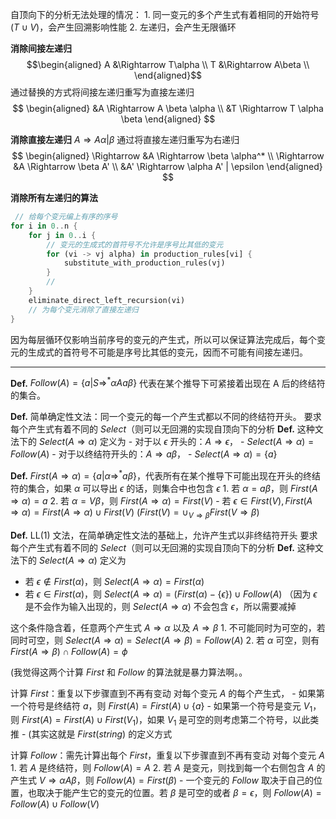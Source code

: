  自顶向下的分析无法处理的情况：
    1. 同一变元的多个产生式有着相同的开始符号($T \cup V$)，会产生回溯影响性能
        2. 左递归，会产生无限循环

**消除间接左递归**
$$\begin{aligned}
A &\Rightarrow T\alpha \\ 
T &\Rightarrow A\beta \\
\end{aligned}$$
通过替换的方式将间接左递归重写为直接左递归
$$
\begin{aligned}
&A \Rightarrow A \beta \alpha \\
&T \Rightarrow T \alpha \beta
\end{aligned}
$$

**消除直接左递归** $A \Rightarrow A\alpha | \beta$
通过将直接左递归重写为右递归
$$
\begin{aligned}
\Rightarrow &A \Rightarrow \beta \alpha^* \\
\Rightarrow &A \Rightarrow \beta A' \\
&A' \Rightarrow \alpha A' | \epsilon
\end{aligned}
$$

**消除所有左递归的算法**
```rust
 // 给每个变元编上有序的序号
for i in 0..n {
    for j in 0..i {
        // 变元的生成式的首符号不允许是序号比其低的变元
        for (vi -> vj alpha) in production_rules[vi] {
            substitute_with_production_rules(vj)
        }
        // 
    }
    eliminate_direct_left_recursion(vi)
    // 为每个变元消除了直接左递归
}
```
因为每层循环仅影响当前序号的变元的产生式，所以可以保证算法完成后，每个变元的生成式的首符号不可能是序号比其低的变元，因而不可能有间接左递归。

---

**Def.** $Follow(A) = \{a | S \Rightarrow^* \alpha A a \beta \}$ 
    代表在某个推导下可紧接着出现在 A 后的终结符的集合。

**Def.** 简单确定性文法：同一个变元的每一个产生式都以不同的终结符开头。
    要求每个产生式有着不同的 $Select$（则可以无回溯的实现自顶向下的分析
**Def.** 这种文法下的 $Select(A \Rightarrow \alpha)$ 定义为
    - 对于以 $\epsilon$ 开头的：$A \Rightarrow \epsilon$，
        -  $Select(A \Rightarrow \alpha) = Follow(A)$
    - 对于以终结符开头的：$A \Rightarrow a\beta$，
        -  $Select(A \Rightarrow \alpha) = \{a\}$

**Def.** $First(A\Rightarrow\alpha) = \{a | \alpha \Rightarrow^* a\beta \}$，代表所有在某个推导下可能出现在开头的终结符的集合，如果 $\alpha$ 可以导出 $\epsilon$ 的话，则集合中也包含 $\epsilon$
    1. 若 $\alpha = a\beta$，则 $First(A\Rightarrow\alpha) = {a}$
    2. 若 $\alpha = V\beta$，则 $First(A\Rightarrow\alpha) = First(V)$
        - 若 $\epsilon \in First(V), First(A\Rightarrow\alpha) = First(A\Rightarrow\alpha) \cup First(V)$
($First(V) = \cup_{V \Rightarrow \beta} First(V \Rightarrow \beta)$

**Def.** LL(1) 文法，在简单确定性文法的基础上，允许产生式以非终结符开头
    要求每个产生式有着不同的 $Select$（则可以无回溯的实现自顶向下的分析
**Def.** 这种文法下的 $Select(A \Rightarrow \alpha)$ 定义为
   - 若 $\epsilon \notin First(\alpha)$，则 $Select(A \Rightarrow \alpha) = First(\alpha)$
   - 若 $\epsilon \in First(\alpha)$，则 $Select(A \Rightarrow \alpha) = (First(\alpha) - \{\epsilon\}) \cup Follow(A)$
        （因为 $\epsilon$ 是不会作为输入出现的，则 $Select(A \Rightarrow \alpha)$ 不会包含 $\epsilon$，所以需要减掉

这个条件隐含着，任意两个产生式 $A \Rightarrow \alpha$ 以及 $A \Rightarrow \beta$
    1. 不可能同时为可空的，若同时可空，则 $Select(A \Rightarrow \alpha) = Select(A \Rightarrow \beta) = Follow(A)$
        2. 若 $\alpha$ 可空，则有 $First(A \Rightarrow \beta) \cap Follow(A) = \phi$



(我觉得这两个计算 $First$ 和 $Follow$ 的算法就是暴力算法啊。。

计算 $First$：重复以下步骤直到不再有变动
    对每个变元 $A$ 的每个产生式，
        - 如果第一个符号是终结符 $a$，则 $First(A) = First(A) \cup \{a\}$
        - 如果第一个符号是变元 $V_1$，则 $First(A) = First(A) \cup First(V_1)$，如果 $V_1$ 是可空的则考虑第二个符号，以此类推
          - (其实这就是 $First(string)$ 的定义方式

计算 $Follow$：需先计算出每个 $First$，重复以下步骤直到不再有变动
    对每个变元 $A$
        1. 若 $A$ 是终结符，则 $Follow(A) = {A}$
        2. 若 $A$ 是变元，则找到每一个右侧包含 $A$ 的产生式 $V \Rightarrow \alpha A \beta$，则 $Follow(A) = First(\beta)$
           - 一个变元的 $Follow$ 取决于自己的位置，也取决于能产生它的变元的位置。若 $\beta$ 是可空的或者 $\beta = \epsilon$，则 $Follow(A) = Follow(A) \cup Follow(V)$




